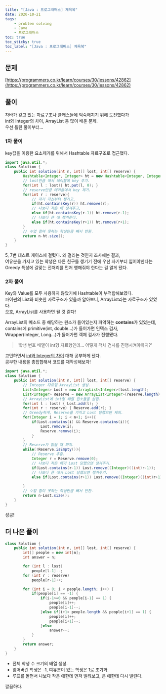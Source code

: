 ```yaml
---
title: "[Java : 프로그래머스] 체육복"
date: 2020-10-21
tags:
    - problem solving
    - Java
    - 프로그래머스
toc: true
toc_sticky: true
toc_label: "[Java : 프로그래머스] 체육복"
---
```

## 문제
[https://programmers.co.kr/learn/courses/30/lessons/42862](https://programmers.co.kr/learn/courses/30/lessons/42862)

## 풀이
자바가 갖고 있는 자료구조나 클래스들에 익숙해지기 위해 도전했다가  
int와 Integer의 차이, ArrayList 등 많이 배운 문제.  
우선 틀린 풀이부터...  

### 1차 풀이
key값을 이용한 요소제거를 위해서 Hashtable 자료구조로 접근했다.

```java
import java.util.*;
class Solution {
    public int solution(int n, int[] lost, int[] reserve) {
        Hashtable<Integer, Integer> ht = new Hashtable<Integer, Integer>();
        // lost만큼 해시 테이블에 key 추가.
        for(int l : lost){ ht.put(l, 0); }
        // reserve만큼 테이블에서 key 제거.
        for(int r : reserve){
            // 자기 자신부터 챙기고,
            if(ht.containsKey(r)) ht.remove(r);
            // 나보다 작은 애 챙겨주고,
            else if(ht.containsKey(r-1)) ht.remove(r-1);
            // 나보다 큰 애 챙겨준다.
            else if(ht.containsKey(r+1)) ht.remove(r+1);
        }
        // 수업 참여 못하는 학생만큼 빼서 반환.
        return n-ht.size();
    }
}
```
5, 7번 테스트 케이스에 걸렸다. 왜 걸리는 것인지 조사해본 결과,  
여유분을 가지고 있는 학생은 다른 친구를 챙기기 전에 우선 자기부터 입어야한다는  
Greedy 특성에 걸맞는 전처리를 먼저 행해줘야 한다는 걸 알게 됐다.

### 2차 풀이
Key와 Value를 모두 사용하지 않았기에 Hashtable이 부적합해보였다.  
파이썬의 List와 비슷한 자료구조가 있을까 알아보니, ArrayList라는 자료구조가 있었다.  
오호, ArrayList를 사용하면 될 것 같다!
  
ArrayList의 메소드 중 해당하는 원소가 들어있는지 파악하는 **contains**가 있었는데,  
contains에 primitive(int, double...)가 들어가면 인덱스 검사,  
Wrapper(Integer, Long...)가 들어가면 객체 검사가 진행됐다.  

> '학생 번호 배열이 int형 자료형인데... 어떻게 객체 검사를 진행시켜야하지?'  

고민하면서 [int와 Integer의 차이](https://includestdio.tistory.com/1) 대해 공부하게 됐다.  
공부한 내용을 총집합해서 코드를 재작성해보자!

```java
import java.util.*;
class Solution {
    public int solution(int n, int[] lost, int[] reserve) {
        // Integer 자료형 ArrayList 생성.
        List<Integer> Lost = new ArrayList<Integer>(lost.length);
        List<Integer> Reserve = new ArrayList<Integer>(reserve.length);
        // ArrayList에 int형 배열 원소들을 삽입.
        for(int l : lost) { Lost.add(l); }
        for(int r : reserve) { Reserve.add(r); }
        // Greedy하게, Reserve를 가지고 Lost 당했으면 제외.
        for(Integer i = 1; i < n+1; i++){
            if(Lost.contains(i) && Reserve.contains(i)){
                Lost.remove(i);
                Reserve.remove(i);
            }
        }
        // Reserve가 없을 때 까지.
        while(!Reserve.isEmpty()){
            // Reserve 추출.
            Integer r = Reserve.remove(0);
            // 나보다 작은 애가 Lost 당했으면 챙겨주기.
            if(Lost.contains(r-1)) Lost.remove((Integer)((int)r-1));
            // 나보다 큰 애가 Lost 당했으면 챙겨주기.
            else if(Lost.contains(r+1)) Lost.remove((Integer)((int)r+1));
            
        }
        // 수업 참여 못하는 학생만큼 빼서 반환.
        return n-Lost.size();
    }
}
```
성공!

## 더 나은 풀이
```java
class Solution {
    public int solution(int n, int[] lost, int[] reserve) {
        int[] people = new int[n];
        int answer = n;

        for (int l : lost) 
            people[l-1]--;
        for (int r : reserve) 
            people[r-1]++;

        for (int i = 0; i < people.length; i++) {
            if(people[i] == -1) {
                if(i-1>=0 && people[i-1] == 1) {
                    people[i]++;
                    people[i-1]--;
                }else if(i+1< people.length && people[i+1] == 1) {
                    people[i]++;
                    people[i+1]--;
                }else 
                    answer--;
            }
        }
        return answer;
    }
}
```
- 전체 학생 수 크기의 배열 생성.
- 잃어버린 학생은 -1, 여유분이 있는 학생은 1로 초기화.  
- 루프를 돌면서 나보다 작은 애한테 먼저 빌려보고, 큰 애한테 다시 빌린다.  

깔끔하다.